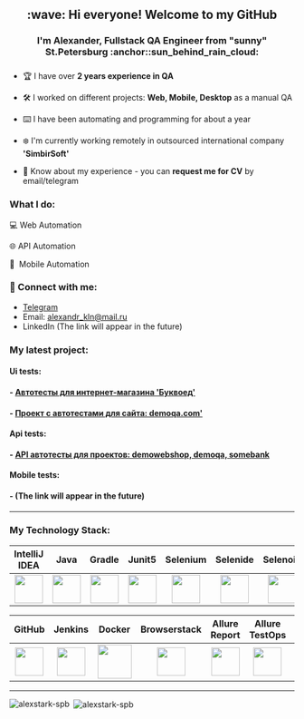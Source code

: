 <h2 align="center">:wave: Hi everyone! Welcome to my GitHub</h2>
<h3 align="center">I'm Alexander, Fullstack QA Engineer from "sunny" St.Petersburg :anchor::sun_behind_rain_cloud:</h3>
<h3 align="center"></h3>

- :trophy: I have over **2 years experience in QA**

- :hammer_and_wrench: I worked on different projects: **Web, Mobile, Desktop** as a manual QA

- :keyboard: I have been automating and programming for about a year

- :snowflake: I'm currently working remotely in outsourced international company **'SimbirSoft'** 

- 📄 Know about my experience - you can **request me for CV** by email/telegram

<h3 align="left">What I do: </h3>

💻&nbsp;Web Automation

🌐&nbsp;API Automation

📱&nbsp;&nbsp;Mobile Automation 

### :email:	Connect with me:
+ [Telegram](https://t.me/alexstark_spb)
+ Email: alexandr_kln@mail.ru
+ LinkedIn (The link will appear in the future)

### My latest project:
#### Ui tests:
#### - [Автотесты для интернет-магазина 'Буквоед'](https://github.com/alexstark-spb/bookvoed-tests/)
#### - [Проект с автотестами для сайта: demoqa.com'](https://github.com/alexstark-spb/demoqa-withAllureAndJenkins-tests)
#### Api tests:
#### - [API автотесты для проектов: demowebshop, demoqa, somebank](https://github.com/alexstark-spb/demoWebShopAPI-tests)
#### Mobile tests:
#### - (The link will appear in the future)


___
<h3 align="left">My Technology Stack:</h3>

| IntelliJ IDEA | Java | Gradle | Junit5 | Selenium | Selenide | Selenoid | Rest-Assured | Appium |
|:------:|:----:|:----:|:------:|:------:|:------:|:------:|:------:|:------:|
| <img src="https://starchenkov.pro/qa-guru/img/skills/Intelij_IDEA.svg" width="50" height="50"> | <img src="https://starchenkov.pro/qa-guru/img/skills/Java.svg" width="50" height="50"> | <img src="https://starchenkov.pro/qa-guru/img/skills/Gradle.svg" width="50" height="50"> | <img src="https://starchenkov.pro/qa-guru/img/skills/JUnit5.svg" width="50" height="50"> | <img src="https://starchenkov.pro/qa-guru/img/skills/Selenium.svg" width="50" height="50"> | <img src="https://starchenkov.pro/qa-guru/img/skills/Selenide.svg" width="50" height="50"> | <img src="https://starchenkov.pro/qa-guru/img/skills/Selenoid.svg" width="50" height="50"> | <img src="https://starchenkov.pro/qa-guru/img/skills/Rest-Assured.svg" width="50" height="50"> | <img src="https://starchenkov.pro/qa-guru/img/skills/Appium.svg" width="50" height="50"> |

| GitHub | Jenkins | Docker | Browserstack | Allure Report | Allure TestOps | Slack | Telegram | Jira |
|:------:|:----:|:----:|:------:|:------:|:--------:|:------:|:------:|:------:|
| <img src="https://starchenkov.pro/qa-guru/img/skills/Github.svg" width="50" height="50"> | <img src="https://starchenkov.pro/qa-guru/img/skills/Jenkins.svg" width="50" height="50"> | <img src="https://starchenkov.pro/qa-guru/img/skills/Docker.svg" width="60" height="60"> | <img src="https://starchenkov.pro/qa-guru/img/skills/Browserstack.svg" width="50" height="50"> | <img src="https://starchenkov.pro/qa-guru/img/skills/Allure_Report.svg" width="50" height="50"> | <img src="https://starchenkov.pro/qa-guru/img/skills/Allure_EE.svg" width="50" height="50"> | <img src="https://starchenkov.pro/qa-guru/img/skills/Slack.svg" width="50" height="50"> | <img src="https://starchenkov.pro/qa-guru/img/skills/Telegram.svg" width="50" height="50"> | <img src="https://starchenkov.pro/qa-guru/img/skills/Jira.svg" width="50" height="50"> |

___

<p><img align="left" src="https://github-readme-stats.vercel.app/api/top-langs?username=alexstark-spb&theme=great-gatsby&show_icons=true&locale=en&layout=normal" alt="alexstark-spb" /></p>

<p>&nbsp;<img align="center" src="https://github-readme-stats.vercel.app/api?username=alexstark-spb&theme=great-gatsby&show_icons=true&locale=en" alt="alexstark-spb" /></p>
